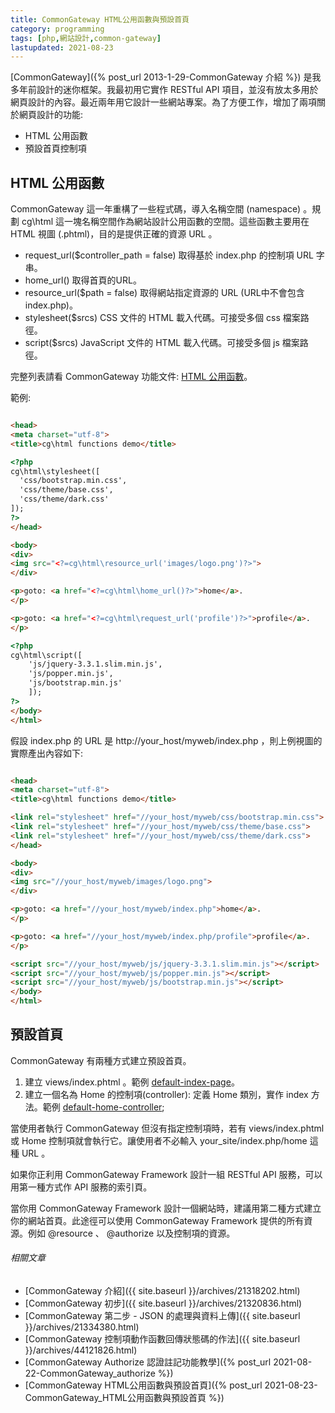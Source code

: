 ```yaml
---
title: CommonGateway HTML公用函數與預設首頁
category: programming
tags: [php,網站設計,common-gateway]
lastupdated: 2021-08-23
---
```


[CommonGateway]({% post_url 2013-1-29-CommonGateway 介紹 %}) 是我多年前設計的迷你框架。我最初用它實作 RESTful API 項目，並沒有放太多用於網頁設計的內容。最近兩年用它設計一些網站專案。為了方便工作，增加了兩項關於網頁設計的功能:

* HTML 公用函數
* 預設首頁控制項

<!--more-->

## HTML 公用函數

CommonGateway 這一年重構了一些程式碼，導入名稱空間 (namespace) 。規劃 cg\html 這一塊名稱空間作為網站設計公用函數的空間。這些函數主要用在 HTML 視圖 (.phtml)，目的是提供正確的資源 URL 。

* request_url($controller_path = false)
  取得基於 index.php 的控制項 URL 字串。
* home_url()
  取得首頁的URL。
* resource_url($path = false)
  取得網站指定資源的 URL (URL中不會包含 index.php)。
* stylesheet($srcs)
  CSS 文件的 HTML 載入代碼。可接受多個 css 檔案路徑。
* script($srcs)
  JavaScript 文件的 HTML 載入代碼。可接受多個 js 檔案路徑。

完整列表請看 CommonGateway 功能文件: [HTML 公用函數](https://github.com/shirock/common-gateway-framework/blob/main/doc/cg-html-functions.md)。

範例:

~~~html

<head>
<meta charset="utf-8">
<title>cg\html functions demo</title>

<?php
cg\html\stylesheet([
  'css/bootstrap.min.css',
  'css/theme/base.css',
  'css/theme/dark.css'
]);
?>
</head>

<body>
<div>
<img src="<?=cg\html\resource_url('images/logo.png')?>">
</div>

<p>goto: <a href="<?=cg\html\home_url()?>">home</a>.
</p>

<p>goto: <a href="<?=cg\html\request_url('profile')?>">profile</a>.
</p>

<?php
cg\html\script([
    'js/jquery-3.3.1.slim.min.js',
    'js/popper.min.js',
    'js/bootstrap.min.js'
    ]);
?>
</body>
</html>

~~~

假設 index.php 的 URL 是 http://your_host/myweb/index.php ，則上例視圖的實際產出內容如下:

~~~html

<head>
<meta charset="utf-8">
<title>cg\html functions demo</title>

<link rel="stylesheet" href="//your_host/myweb/css/bootstrap.min.css">
<link rel="stylesheet" href="//your_host/myweb/css/theme/base.css">
<link rel="stylesheet" href="//your_host/myweb/css/theme/dark.css">
</head>

<body>
<div>
<img src="//your_host/myweb/images/logo.png">
</div>

<p>goto: <a href="//your_host/myweb/index.php">home</a>.
</p>

<p>goto: <a href="//your_host/myweb/index.php/profile">profile</a>.
</p>

<script src="//your_host/myweb/js/jquery-3.3.1.slim.min.js"></script>
<script src="//your_host/myweb/js/popper.min.js"></script>
<script src="//your_host/myweb/js/bootstrap.min.js"></script>
</body>
</html>

~~~

## 預設首頁

CommonGateway 有兩種方式建立預設首頁。

1. 建立 views/index.phtml 。範例 [default-index-page](https://github.com/shirock/common-gateway-framework/tree/main/demo/default-index-page)。
2. 建立一個名為 Home 的控制項(controller): 定義 Home 類別，實作 index 方法。範例 [default-home-controller](https://github.com/shirock/common-gateway-framework/tree/main/demo/default-home-controller);

當使用者執行 CommonGateway 但沒有指定控制項時，若有 views/index.phtml 或 Home 控制項就會執行它。讓使用者不必輸入 your_site/index.php/home 這種 URL 。

如果你正利用 CommonGateway Framework 設計一組 RESTful API 服務，可以用第一種方式作 API 服務的索引頁。

當你用 CommonGateway Framework 設計一個網站時，建議用第二種方式建立你的網站首頁。此途徑可以使用 CommonGateway Framework 提供的所有資源。例如 @resource 、 @authorize 以及控制項的資源。

###### 相關文章

* [CommonGateway 介紹]({{ site.baseurl }}/archives/21318202.html)
* [CommonGateway 初步]({{ site.baseurl }}/archives/21320836.html)
* [CommonGateway 第二步 - JSON 的處理與資料上傳]({{ site.baseurl }}/archives/21334380.html)
* [CommonGateway 控制項動作函數回傳狀態碼的作法]({{ site.baseurl }}/archives/44121826.html)
* [CommonGateway Authorize 認證註記功能教學]({% post_url 2021-08-22-CommonGateway_authorize %})
* [CommonGateway HTML公用函數與預設首頁]({% post_url 2021-08-23-CommonGateway_HTML公用函數與預設首頁 %})
